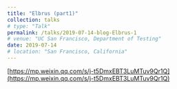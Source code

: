 ```yaml
---
title: "Elbrus (part1)"
collection: talks
# type: "Talk"
permalink: /talks/2019-07-14-blog-Elbrus-1
# venue: "UC San Francisco, Department of Testing"
date: 2019-07-14
# location: "San Francisco, California"
---
```


[https://mp.weixin.qq.com/s/j-t5DmxEBT3LuMTuv9Qr1Q](https://mp.weixin.qq.com/s/j-t5DmxEBT3LuMTuv9Qr1Q)

